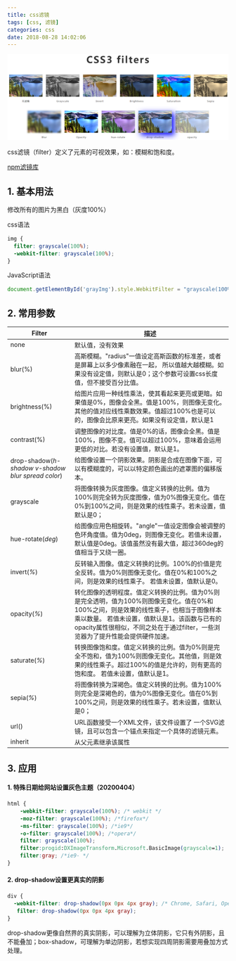 ```yaml
---
title: css滤镜
tags: [css, 滤镜]
categories: css 
date: 2018-08-28 14:02:06
---
```


![css-filter](https://raw.githubusercontent.com/aaaaaAndy/picture/main/images/20210129114930.png)

css滤镜（filter）定义了元素的可视效果，如：模糊和饱和度。

[npm滤镜库](https://www.npmjs.com/package/cssgram)

## 1. 基本用法

修改所有的图片为黑白（灰度100%）

css语法

```css
img {
  filter: grayscale(100%);
  -webkit-filter: grayscale(100%);
}
```



JavaScript语法

```javascript
document.getElementById('grayImg').style.WebkitFilter = "grayscale(100%)";                                     
```

## 2. 常用参数



Filter | 描述
-|-
none | 默认值，没有效果
blur(%) | 高斯模糊。"radius"一值设定高斯函数的标准差，或者是屏幕上以多少像素融在一起， 所以值越大越模糊。如果没有设定值，则默认是0；这个参数可设置css长度值，但不接受百分比值。 
brightness(%) | 给图片应用一种线性乘法，使其看起来更亮或更暗。如果值是0%，图像会全黑。值是100%，则图像无变化。其他的值对应线性乘数效果。值超过100%也是可以的，图像会比原来更亮。如果没有设定值，默认是1 
contrast(%) | 调整图像的对比度。值是0%的话，图像会全黑。值是100%，图像不变。值可以超过100%，意味着会运用更低的对比。若没有设置值，默认是1。 
drop-shadow(*h-shadow v-shadow blur spread color*) | 给图像设置一个阴影效果。阴影是合成在图像下面，可以有模糊度的，可以以特定颜色画出的遮罩图的偏移版本。 
grayscale | 将图像转换为灰度图像。值定义转换的比例。值为100%则完全转为灰度图像，值为0%图像无变化。值在0%到100%之间，则是效果的线性乘子。若未设置，值默认是0； 
hue-rotate(*deg*) | 给图像应用色相旋转。"angle"一值设定图像会被调整的色环角度值。值为0deg，则图像无变化。若值未设置，默认值是0deg。该值虽然没有最大值，超过360deg的值相当于又绕一圈。 
invert(*%*) | 反转输入图像。值定义转换的比例。100%的价值是完全反转。值为0%则图像无变化。值在0%和100%之间，则是效果的线性乘子。 若值未设置，值默认是0。 
opacity(*%*) | 转化图像的透明程度。值定义转换的比例。值为0%则是完全透明，值为100%则图像无变化。值在0%和100%之间，则是效果的线性乘子，也相当于图像样本乘以数量。 若值未设置，值默认是1。该函数与已有的opacity属性很相似，不同之处在于通过filter，一些浏览器为了提升性能会提供硬件加速。 
saturate(*%*) | 转换图像饱和度。值定义转换的比例。值为0%则是完全不饱和，值为100%则图像无变化。其他值，则是效果的线性乘子。超过100%的值是允许的，则有更高的饱和度。 若值未设置，值默认是1。 
sepia(*%*) | 将图像转换为深褐色。值定义转换的比例。值为100%则完全是深褐色的，值为0%图像无变化。值在0%到100%之间，则是效果的线性乘子。若未设置，值默认是0； 
url() | URL函数接受一个XML文件，该文件设置了 一个SVG滤镜，且可以包含一个锚点来指定一个具体的滤镜元素。 
inherit | 从父元素继承该属性 

## 3. 应用

#### 1. 特殊日期给网站设置灰色主题（20200404）

```css
html {
	-webkit-filter: grayscale(100%); /* webkit */
	-moz-filter: grayscale(100%); /*firefox*/
	-ms-filter: grayscale(100%); /*ie9*/
	-o-filter: grayscale(100%); /*opera*/
	filter: grayscale(100%);
	filter:progid:DXImageTransform.Microsoft.BasicImage(grayscale=1); 
	filter:gray; /*ie9- */
}
```



#### 2. drop-shadow设置更真实的阴影

```css
div {
  -webkit-filter: drop-shadow(0px 0px 4px gray); /* Chrome, Safari, Opera */
   filter: drop-shadow(0px 0px 4px gray);
}
```

drop-shadow更像自然界的真实阴影，可以理解为立体阴影，它只有外阴影，且不能叠加；box-shadow，可理解为单边阴影，若想实现四周阴影需要用叠加方式处理。

<!-- more -->

